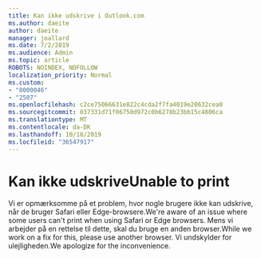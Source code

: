 ```yaml
---
title: Kan ikke udskrive i Outlook.com
ms.author: daeite
author: daeite
manager: joallard
ms.date: 7/2/2019
ms.audience: Admin
ms.topic: article
ROBOTS: NOINDEX, NOFOLLOW
localization_priority: Normal
ms.custom:
- "8000046"
- "2507"
ms.openlocfilehash: c2ce75066631e822c4cda2f7fa4019e20632cea0
ms.sourcegitcommit: 037331d71f06750d972c0b6278b23bb15c4806ca
ms.translationtype: MT
ms.contentlocale: da-DK
ms.lasthandoff: 10/18/2019
ms.locfileid: "36547917"
---
```

# <a name="unable-to-print"></a><span data-ttu-id="3218d-102">Kan ikke udskrive</span><span class="sxs-lookup"><span data-stu-id="3218d-102">Unable to print</span></span>

<span data-ttu-id="3218d-103">Vi er opmærksomme på et problem, hvor nogle brugere ikke kan udskrive, når de bruger Safari eller Edge-browsere.</span><span class="sxs-lookup"><span data-stu-id="3218d-103">We're aware of an issue where some users can't print when using Safari or Edge browsers.</span></span> <span data-ttu-id="3218d-104">Mens vi arbejder på en rettelse til dette, skal du bruge en anden browser.</span><span class="sxs-lookup"><span data-stu-id="3218d-104">While we work on a fix for this, please use another browser.</span></span> <span data-ttu-id="3218d-105">Vi undskylder for ulejligheden.</span><span class="sxs-lookup"><span data-stu-id="3218d-105">We apologize for the inconvenience.</span></span>